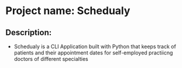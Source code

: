# Project name: Schedualy
## Description:
  - Schedualy is a CLI Application 
    built with Python that keeps track of patients
    and their appointment dates for self-employed practiicng doctors of different specialties

